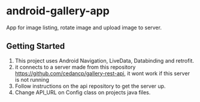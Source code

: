 # android-gallery-app
App for image listing, rotate image and upload image to server.

## Getting Started
1. This project uses Android Navigation, LiveData, Databinding and retrofit.
2. it connects to a server made from this repository https://github.com/cedancp/gallery-rest-api, it wont work if this server is not running
3. Follow instructions on the api repository to get the server up.
3. Change API_URL on Config class on projects java files.
